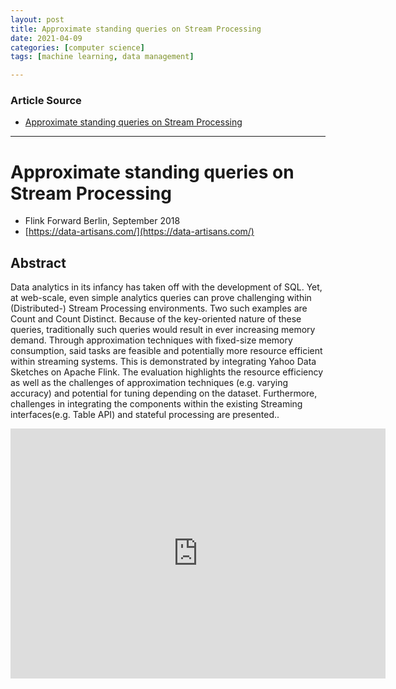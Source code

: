```yaml
---
layout: post
title: Approximate standing queries on Stream Processing
date: 2021-04-09
categories: [computer science]
tags: [machine learning, data management]

---
```


### Article Source

* [Approximate standing queries on Stream Processing](https://www.youtube.com/watch?v=FEzJ-3zO9BY&t=762s)

---

# Approximate standing queries on Stream Processing

* Flink Forward Berlin, September 2018
* [https://data-artisans.com/](https://data-artisans.com/)

## Abstract

Data analytics in its infancy has taken off with the development of SQL. Yet, at web-scale, even simple analytics queries can prove challenging within (Distributed-) Stream Processing environments. Two such examples are Count and Count Distinct. Because of the key-oriented nature of these queries, traditionally such queries would result in ever increasing memory demand. Through approximation techniques with fixed-size memory consumption, said tasks are feasible and potentially more resource efficient within streaming systems. This is demonstrated by integrating Yahoo Data Sketches on Apache Flink. The evaluation highlights the resource efficiency as well as the challenges of approximation techniques (e.g. varying accuracy) and potential for tuning depending on the dataset. Furthermore, challenges in integrating the components within the existing Streaming interfaces(e.g. Table API) and stateful processing are presented.. 

<iframe width="600" height="400" src="https://www.youtube.com/embed/FEzJ-3zO9BY" title="YouTube video player" frameborder="0" allow="accelerometer; autoplay; clipboard-write; encrypted-media; gyroscope; picture-in-picture" allowfullscreen></iframe>
